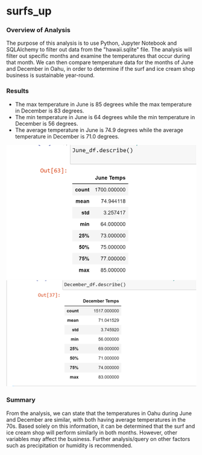 # surfs_up

### Overview of Analysis

The purpose of this analysis is to use Python, Jupyter Notebook and SQLAlchemy to filter out data from the "hawaii.sqlite" file. The analysis will filter out specific months and examine the temperatures that occur during that month. We can then compare temperature data for the months of June and December in Oahu, in order to determine if the surf and ice cream shop business is sustainable year-round.

### Results

- The max temperature in June is 85 degrees while the max temperature in December is 83 degrees.
- The min temperature in June is 64 degrees while the min temperature in December is 56 degrees.
- The average temperature in June is 74.9 degrees while the average temperature in December is 71.0 degrees. 

![June Temperatures](June_Temps.png)
![December Temperatures](December_Temps.png)

### Summary

From the analysis, we can state that the temperatures in Oahu during June and December are similar, with both having average temperatures in the 70s. Based solely on this information, it can be determined that the surf and ice cream shop will perform similarly in both months. However, other variables may affect the business. Further analysis/query on other factors such as precipitation or humidity is recommended. 
